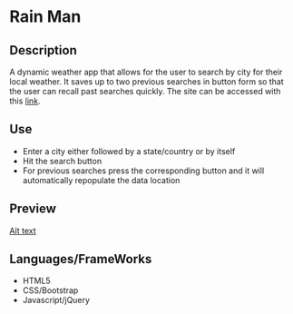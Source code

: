 # Rain Man

## Description

A dynamic weather app that allows for the user to search by city for their local weather. It saves up to two previous searches in button form so that the user can recall past searches quickly. The site can be accessed with this [link](https://tutor78.github.io/rain-man).

## Use

- Enter a city either followed by a state/country or by itself
- Hit the search button
- For previous searches press the corresponding button and it will automatically repopulate the data location

## Preview

[Alt text](assets/images/screenshot.png "screenshot of rain man")

## Languages/FrameWorks

- HTML5
- CSS/Bootstrap
- Javascript/jQuery